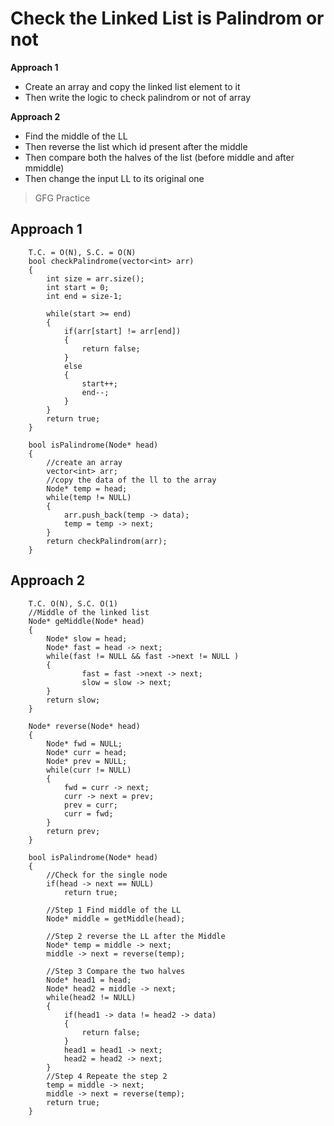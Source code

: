 # Check the Linked List is Palindrom or not

**Approach 1**
- Create an array and copy the linked list element to it 
- Then write the logic to check palindrom or not of array

**Approach 2**
- Find the middle of the LL
- Then reverse the list which id present after the middle
- Then compare both the halves of the list (before middle and after mmiddle)
- Then change the input LL to its original one
> GFG Practice

## Approach 1
```
    T.C. = O(N), S.C. = O(N)
    bool checkPalindrome(vector<int> arr)
    {
        int size = arr.size();
        int start = 0;
        int end = size-1;

        while(start >= end)
        {
            if(arr[start] != arr[end])
            {
                return false;
            }
            else
            {
                start++;
                end--;
            }
        } 
        return true;
    }

    bool isPalindrome(Node* head)
    {
        //create an array
        vector<int> arr;
        //copy the data of the ll to the array
        Node* temp = head;
        while(temp != NULL)
        {
            arr.push_back(temp -> data);
            temp = temp -> next;
        }
        return checkPalindrom(arr);
    }
```

## Approach 2
```
    T.C. O(N), S.C. O(1)
    //Middle of the linked list
    Node* geMiddle(Node* head)
    {
        Node* slow = head;
        Node* fast = head -> next;
        while(fast != NULL && fast ->next != NULL )
        {
                fast = fast ->next -> next;
                slow = slow -> next;
        }
        return slow;
    }

    Node* reverse(Node* head)
    {
        Node* fwd = NULL;
        Node* curr = head;
        Node* prev = NULL;
        while(curr != NULL)
        {
            fwd = curr -> next;
            curr -> next = prev;
            prev = curr;
            curr = fwd;
        } 
        return prev;
    }

    bool isPalindrome(Node* head)
    {
        //Check for the single node
        if(head -> next == NULL)
            return true;
        
        //Step 1 Find middle of the LL
        Node* middle = getMiddle(head);

        //Step 2 reverse the LL after the Middle
        Node* temp = middle -> next;
        middle -> next = reverse(temp);

        //Step 3 Compare the two halves
        Node* head1 = head;
        Node* head2 = middle -> next;
        while(head2 != NULL)
        {
            if(head1 -> data != head2 -> data)
            {
                return false;
            }
            head1 = head1 -> next;
            head2 = head2 -> next;
        }
        //Step 4 Repeate the step 2
        temp = middle -> next;
        middle -> next = reverse(temp);
        return true;
    }
```